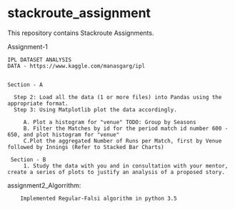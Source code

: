 # stackroute_assignment
This repository contains Stackroute Assignments.
 
Assignment-1
    
    IPL DATASET ANALYSIS
    DATA - https://www.kaggle.com/manasgarg/ipl


    Section - A

      Step 2: Load all the data (1 or more files) into Pandas using the appropriate format.
      Step 3: Using Matplotlib plot the data accordingly.

         A. Plot a histogram for "venue" TODO: Group by Seasons
         B. Filter the Matches by id for the period match id number 600 - 650, and plot histogram for "venue"
         C.Plot the aggregated Number of Runs per Match, first by Venue followed by Innings (Refer to Stacked Bar Charts)

     Section - B
         1. Study the data with you and in consultation with your mentor, create a series of plots to justify an analysis of a proposed story.
         
        
assignment2_Algorrithm:

        Implemented Regular-Falsi algorithm in python 3.5



